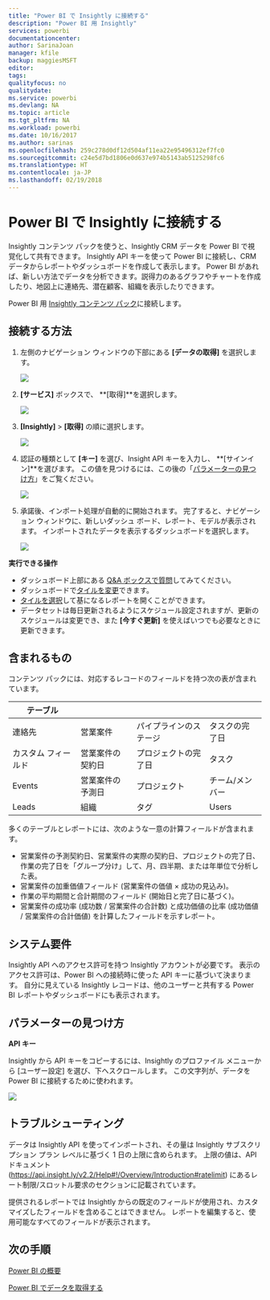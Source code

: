 ```yaml
---
title: "Power BI で Insightly に接続する"
description: "Power BI 用 Insightly"
services: powerbi
documentationcenter: 
author: SarinaJoan
manager: kfile
backup: maggiesMSFT
editor: 
tags: 
qualityfocus: no
qualitydate: 
ms.service: powerbi
ms.devlang: NA
ms.topic: article
ms.tgt_pltfrm: NA
ms.workload: powerbi
ms.date: 10/16/2017
ms.author: sarinas
ms.openlocfilehash: 259c278d0df12d504af11ea22e95496312ef7fc0
ms.sourcegitcommit: c24e5d7bd1806e0d637e974b5143ab5125298fc6
ms.translationtype: HT
ms.contentlocale: ja-JP
ms.lasthandoff: 02/19/2018
---
```

# <a name="connect-to-insightly-with-power-bi"></a>Power BI で Insightly に接続する
Insightly コンテンツ パックを使うと、Insightly CRM データを Power BI で視覚化して共有できます。 Insightly API キーを使って Power BI に接続し、CRM データからレポートやダッシュボードを作成して表示します。 Power BI があれば、新しい方法でデータを分析できます。説得力のあるグラフやチャートを作成したり、地図上に連絡先、潜在顧客、組織を表示したりできます。

Power BI 用 [Insightly コンテンツ パック](https://app.powerbi.com/getdata/services/insightly)に接続します。

## <a name="how-to-connect"></a>接続する方法
1. 左側のナビゲーション ウィンドウの下部にある **[データの取得]** を選択します。
   
   ![](media/service-connect-to-insightly/getdata.png)
2. **[サービス]** ボックスで、 **[取得]**を選択します。
   
   ![](media/service-connect-to-insightly/services.png)
3. **[Insightly]** \> **[取得]** の順に選択します。
   
   ![](media/service-connect-to-insightly/insightly.png)
4. 認証の種類として **[キー]** を選び、Insight API キーを入力し、 **[サインイン]**を選びます。 この値を見つけるには、この後の「[パラメーターの見つけ方](#FindingParams)」をご覧ください。
   
   ![](media/service-connect-to-insightly/creds.png)
5. 承諾後、インポート処理が自動的に開始されます。 完了すると、ナビゲーション ウィンドウに、新しいダッシュ ボード、レポート、モデルが表示されます。 インポートされたデータを表示するダッシュボードを選択します。
   
     ![](media/service-connect-to-insightly/dashboard.png)

**実行できる操作**

* ダッシュボード上部にある [Q&A ボックスで質問](power-bi-q-and-a.md)してみてください。
* ダッシュボードで[タイルを変更](service-dashboard-edit-tile.md)できます。
* [タイルを選択](service-dashboard-tiles.md)して基になるレポートを開くことができます。
* データセットは毎日更新されるようにスケジュール設定されますが、更新のスケジュールは変更でき、また **[今すぐ更新]** を使えばいつでも必要なときに更新できます。

## <a name="whats-included"></a>含まれるもの
コンテンツ パックには、対応するレコードのフィールドを持つ次の表が含まれています。

| テーブル |  |  |  |
| --- | --- | --- | --- |
| 連絡先 |営業案件 |パイプラインのステージ |タスクの完了日 |
| カスタム フィールド |営業案件の契約日 |プロジェクトの完了日 |タスク |
| Events |営業案件の予測日 |プロジェクト |チーム/メンバー |
| Leads |組織 |タグ |Users |

多くのテーブルとレポートには、次のような一意の計算フィールドが含まれます。  

* 営業案件の予測契約日、営業案件の実際の契約日、プロジェクトの完了日、作業の完了日を「グループ分け」して、月、四半期、または年単位で分析した表。  
* 営業案件の加重価値フィールド (営業案件の価値 × 成功の見込み)。  
* 作業の平均期間と合計期間のフィールド (開始日と完了日に基づく)。  
* 営業案件の成功率 (成功数 / 営業案件の合計数) と成功価値の比率 (成功価値 / 営業案件の合計価値) を計算したフィールドを示すレポート。  

## <a name="system-requirements"></a>システム要件
Insightly API へのアクセス許可を持つ Insightly アカウントが必要です。 表示のアクセス許可は、Power BI への接続時に使った API キーに基づいて決まります。 自分に見えている Insightly レコードは、他のユーザーと共有する Power BI レポートやダッシュボードにも表示されます。

<a name="FindingParams"></a>

## <a name="finding-parameters"></a>パラメーターの見つけ方
**API キー**

Insightly から API キーをコピーするには、Insightly のプロファイル メニューから [ユーザー設定] を選び、下へスクロールします。 この文字列が、データを Power BI に接続するために使われます。

![](media/service-connect-to-insightly/findapi.png)

## <a name="troubleshooting"></a>トラブルシューティング
データは Insightly API を使ってインポートされ、その量は Insightly サブスクリプション プラン レベルに基づく 1 日の上限に含められます。 上限の値は、API ドキュメント (https://api.insight.ly/v2.2/Help#!/Overview/Introduction#ratelimit) にあるレート制限/スロットル要求のセクションに記載されています。

提供されるレポートでは Insightly からの既定のフィールドが使用され、カスタマイズしたフィールドを含めることはできません。 レポートを編集すると、使用可能なすべてのフィールドが表示されます。

## <a name="next-steps"></a>次の手順
[Power BI の概要](service-get-started.md)

[Power BI でデータを取得する](service-get-data.md)

